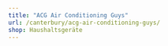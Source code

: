 ```yaml
---
title: "ACG Air Conditioning Guys"
url: /canterbury/acg-air-conditioning-guys/
shop: Haushaltsgeräte
---
```

